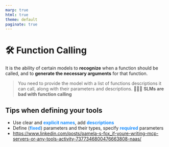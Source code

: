 ```yaml
---
marp: true
html: true
theme: default
paginate: true
---
```

<style>
.dodgerblue {
  color: dodgerblue;
}
</style>
# 🛠️ Function Calling

It is the ability of certain models to **recognize** when a function should be called, and to **generate the necessary arguments** for that function.

> You need to provide the model with a list of functions descriptions it can call, along with their parameters and descriptions.
> 🤚🤚🤚 **SLMs are bad with function calling**

## Tips when defining your tools

- Use clear and <span class="dodgerblue">**explicit names**</span>, add <span class="dodgerblue">**descriptions**</span>
- Define (<span class="dodgerblue">**fixed**</span>) parameters and their types, specify <span class="dodgerblue">**required**</span> parameters
- https://www.linkedin.com/posts/pamela-s-fox_if-youre-writing-mcp-servers-or-any-tools-activity-7377346800476663808-naas/